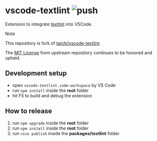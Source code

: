 # vscode-textlint ![push](https://github.com/3w36zj6/vscode-textlint/actions/workflows/push.yml/badge.svg)

Extension to integrate [textlint](https://textlint.github.io/) into VSCode.

> [!NOTE]
> This repository is fork of [taichi/vscode-textlint](https://github.com/taichi/vscode-textlint).
> 
> The [MIT License](LICENSE) from upstream repository continues to be honored and upheld.

## Development setup

- open `vscode-textlint.code-workspace` by VS Code
- run `npm install` inside the **root** folder
- hit F5 to build and debug the extension

## How to release

1. run `npm upgrade` inside the **root** folder
2. run `npm install` inside the **root** folder
3. run `vsce publish` inside the **packages/textlint** folder

